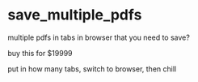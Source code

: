# save_multiple_pdfs

multiple pdfs in tabs in browser that you need to save?

buy this for $19999



put in how many tabs, switch to browser, then chill